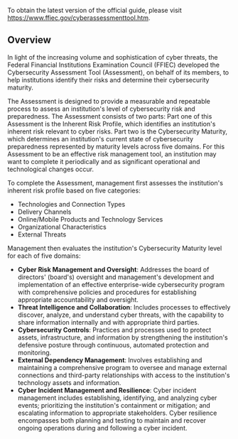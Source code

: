 To obtain the latest version of the official guide, please visit https://www.ffiec.gov/cyberassessmenttool.htm.

## Overview

In light of the increasing volume and sophistication of cyber threats, the Federal Financial Institutions Examination Council (FFIEC) developed the Cybersecurity Assessment Tool (Assessment), on behalf of its members, to help institutions identify their risks and determine their cybersecurity maturity.

The Assessment is designed to provide a measurable and repeatable process to assess an institution's level of cybersecurity risk and preparedness. The Assessment consists of two parts: Part one of this Assessment is the Inherent Risk Profile, which identifies an institution's inherent risk relevant to cyber risks. Part two is the Cybersecurity Maturity, which determines an institution's current state of cybersecurity preparedness represented by maturity levels across five domains. For this Assessment to be an effective risk management tool, an institution may want to complete it periodically and as significant operational and technological changes occur.

To complete the Assessment, management first assesses the institution's inherent risk profile based on five categories:

* Technologies and Connection Types
* Delivery Channels
* Online/Mobile Products and Technology Services
* Organizational Characteristics
* External Threats

Management then evaluates the institution's Cybersecurity Maturity level for each of five domains:
* **Cyber Risk Management and Oversight**: Addresses the board of directors' (board's) oversight and management's development and implementation of an effective enterprise-wide cybersecurity program with comprehensive policies and procedures for establishing appropriate accountability and oversight. 
* **Threat Intelligence and Collaboration**: Includes processes to effectively discover, analyze, and understand cyber threats, with the capability to share information internally and with appropriate third parties.
* **Cybersecurity Controls**: Practices and processes used to protect assets, infrastructure, and information by strengthening the institution's defensive posture through continuous, automated protection and monitoring. 
* **External Dependency Management**: Involves establishing and maintaining a comprehensive program to oversee and manage external connections and third-party relationships with access to the institution's technology assets and information.
* **Cyber Incident Management and Resilience**: Cyber incident management includes establishing, identifying, and analyzing cyber events; prioritizing the institution's containment or mitigation; and escalating information to appropriate stakeholders. Cyber resilience encompasses both planning and testing to maintain and recover ongoing operations during and following a cyber incident. 